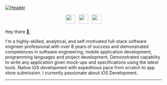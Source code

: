 [![Header](https://github.com/gsanguino/gsanguino-github.io/blob/master/template.png "Header")](https://github.com/gsanguino/gsanguino-github.io)

<p align='center'>
<a href="https://twitter.com/genesissanguino"><img height="30" src="https://github.com/gsanguino/gsanguino-github.io/blob/master/icon/twitter.png"></a>&nbsp;&nbsp;
<a href="https://instagram.com/gskflute"><img height="30" src="https://github.com/gsanguino/gsanguino-github.io/blob/master/icon/instagram.jpg"></a>&nbsp;&nbsp;
<a href="https://www.linkedin.com/in/gsk13/"><img height="30" src="https://github.com/gsanguino/gsanguino-github.io/blob/master/icon/linkedin.png"></a>
</p>

Hey there 👋,

I'm a highly-skilled, analytical, and self-motivated full-stack software engineer professional with over 8 years of success and demonstrated competences in software engineering, mobile application development, programming languages and project development. Demonstrated capability to write any application given mock-ups and specifications using the latest tools. Native iOS development with expeditious pace from scratch to app store submission. I currently passionate about iOS Development.
 
  ---
